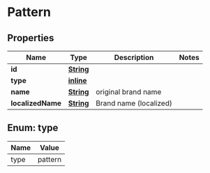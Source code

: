 
# Pattern

## Properties
Name | Type | Description | Notes
------------ | ------------- | ------------- | -------------
**id** | [**String**](String.md) |  | 
**type** | [**inline**](#Type) |  | 
**name** | [**String**](String.md) | original brand name | 
**localizedName** | [**String**](String.md) | Brand name (localized) | 


<a name="Type"></a>
## Enum: type
Name | Value
---- | -----
type | pattern



